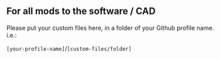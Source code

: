 ## For all mods to the software / CAD

Please put your custom files here, in a folder of your Github profile name. i.e.:

`[your-profile-name]`/`[custom-files/folder]`
